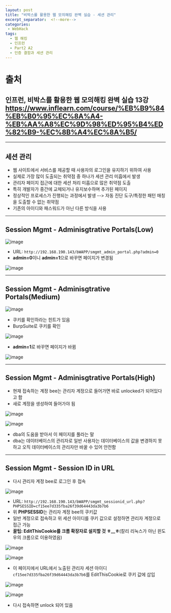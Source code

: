 ```yaml
---
layout: post
title: "비박스를 활용한 웹 모의해킹 완벽 실습 - 세션 관리"
excerpt_separator:  <!--more-->
categories:
 - WebHack
tags:
  - 웹 해킹
  - 인프런
  - Part2 A2
  - 인증 결함과 세션 관리
---
```


<!--more-->

# 출처

## 인프런, 비박스를 활용한 웹 모의해킹 완벽 실습 13강 <https://www.inflearn.com/course/%EB%B9%84%EB%B0%95%EC%8A%A4-%EB%AA%A8%EC%9D%98%ED%95%B4%ED%82%B9-%EC%8B%A4%EC%8A%B5/>

---

## 세션 관리

* 웹 사이트에서 서비스를 제공할 때 사용자의 로그인을 유지하기 위하여 사용
* 실제로 가장 많이 도출되는 취약점 중 하나가 세션 관리 미흡에서 발생
* 관리자 페이지 접근에 대한 세션 처리 미흡으로 많은 취약점 도출
* 특히 개발자가 중간에 교체되거나 유지보수하며 추가된 페이지
* 정상적인 프로세스가 진행되는 과정에서 발생 --> 자동 진단 도구/특정한 패턴 매칭을 도출할 수 없는 취약점
* 기존의 아이디와 패스워드가 아닌 다른 방식을 사용

---

## Session Mgmt - Adminisgtrative Portals(Low)

![image](https://user-images.githubusercontent.com/28076542/52530184-90178f80-2d44-11e9-83e0-9b631cb3d628.png)

* URL: `http://192.168.190.143/bWAPP/smgmt_admin_portal.php?admin=0`
* **admin=0**이니 **admin=1**으로 바꾸면 페이지가 변경됨

![image](https://user-images.githubusercontent.com/28076542/52530209-c6550f00-2d44-11e9-86d5-23baa01df122.png)

---

## Session Mgmt - Adminisgtrative Portals(Medium)

![image](https://user-images.githubusercontent.com/28076542/52530215-db31a280-2d44-11e9-9e0b-c7f1a2811d17.png)

* 쿠키를 확인하라는 힌트가 있음
* BurpSuite로 쿠키를 확인

![image](https://user-images.githubusercontent.com/28076542/52530224-fa303480-2d44-11e9-8240-dda4d9278e7b.png)

* **admin=1**로 바꾸면 페이지가 바뀜

![image](https://user-images.githubusercontent.com/28076542/52530229-116f2200-2d45-11e9-881d-3011e7a558fa.png)

---

## Session Mgmt - Adminisgtrative Portals(High)

* 현재 접속하는 계정 bee는 관리자 계정으로 들어가면 바로 unlocked가 되어있다고 함
* 새로 계정을 생성하여 들어가야 됨

![image](https://user-images.githubusercontent.com/28076542/52530241-66129d00-2d45-11e9-81ca-31775c028bcb.png)

![image](https://user-images.githubusercontent.com/28076542/52530254-95c1a500-2d45-11e9-933a-4f3d2a07deae.png)

* dba의 도움을 받아서 이 페이지를 풀라는 말
* dba는 데이터베이스의 관리자로 일반 사용자는 데이터베이스의 값을 변경하지 못하고 오직 데이터베이스의 관리자만 바꿀 수 있어 안전함

---

## Session Mgmt - Session ID in URL

* 다시 관리자 계정 bee로 로그인 후 접속

![image](https://user-images.githubusercontent.com/28076542/52530277-0bc60c00-2d46-11e9-9139-aebd6a044402.png)

* URL: `http://192.168.190.143/bWAPP/smgmt_sessionid_url.php?PHPSESSID=cf15ee7d335fba26f39d64443da3b7b6`
* 위 **PHPSESSID**는 관리자 계정 bee의 쿠키값
* 일반 계정으로 접속하고 위 세션 아이디를 쿠키 값으로 설정하면 관리자 계정으로 접근 가능
* **꿀팁: EditThisCookie를 크롬 확장자로 설치할 것 ㅎ__ㅎ**(칼리 리눅스가 아닌 윈도우의 크롬으로 이용하였음)

![image](https://user-images.githubusercontent.com/28076542/52530313-a3c3f580-2d46-11e9-908a-414a786d2875.png)

![image](https://user-images.githubusercontent.com/28076542/52530374-049ffd80-2d48-11e9-826d-373ea9aa97f9.png)

* 이 페이지에서 URL에서 노출된 관리자 세션 아이디`cf15ee7d335fba26f39d64443da3b7b6`를 EditThisCookie로 쿠키 값에 삽입

![image](https://user-images.githubusercontent.com/28076542/52530379-26998000-2d48-11e9-8077-557c97f95b72.png)

![image](https://user-images.githubusercontent.com/28076542/52530405-74ae8380-2d48-11e9-8f6d-a2ce263775c1.png)

* 다시 접속하면 unlock 되어 있음